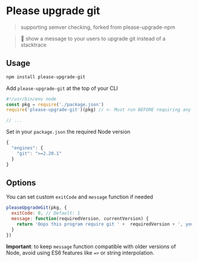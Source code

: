 # Please upgrade git

> supporting semver checking, forked from please-upgrade-npm

> :information_desk_person: show a message to your users to upgrade git instead of a stacktrace

## Usage

```sh
npm install please-upgrade-git
```

Add `please-upgrade-git` at the top of your CLI

```js
#!/usr/bin/env node
const pkg = require('./package.json')
require('please-upgrade-git')(pkg) // <- Must run BEFORE requiring any other modules

// ...
```

Set in your `package.json` the required Node version

```js
{
  "engines": {
    "git": ">=2.20.1"
  }
}
```


## Options

You can set custom `exitCode` and `message` function if needed

```js
pleaseUpgradeGit(pkg, {
  exitCode: 0, // Default: 1
  message: function(requiredVersion, currentVersion) {
    return 'Oops this program require git ' +  requiredVersion + ', you have ' + currentVersion
  }
})
```

__Important__: to keep `message` function compatible with older versions of Node, avoid using ES6 features like `=>` or string interpolation.